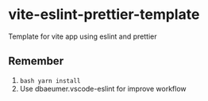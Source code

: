 # vite-eslint-prettier-template
Template for vite app using eslint and prettier

## Remember
1. ```bash yarn install```
2. Use dbaeumer.vscode-eslint for improve workflow
